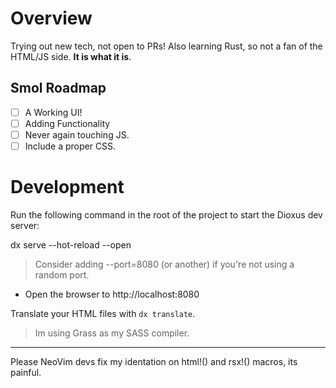 # Overview

Trying out new tech, not open to PRs! Also learning Rust, so not a fan of the HTML/JS side. **It is what it is**.

## Smol Roadmap

- [ ] A Working UI!
- [ ] Adding Functionality
- [ ] Never again touching JS.
- [ ] Include a proper CSS.

# Development

Run the following command in the root of the project to start the Dioxus dev server:

dx serve --hot-reload --open

> Consider adding --port=8080 (or another) if you're not using a random port.

- Open the browser to http://localhost:8080

Translate your HTML files with `dx translate`.

> Im using Grass as my SASS compiler.

---

Please NeoVim devs fix my identation on html!() and rsx!() macros, its painful.
